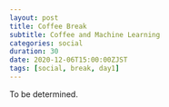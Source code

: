 ```yaml
---
layout: post
title: Coffee Break 
subtitle: Coffee and Machine Learning
categories: social
duration: 30
date: 2020-12-06T15:00:00ZJST
tags: [social, break, day1]
---
```


To be determined.